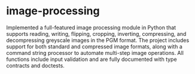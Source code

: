 # image-processing
Implemented a full-featured image processing module in Python that supports reading, writing, flipping, cropping, inverting, compressing, and decompressing greyscale images in the PGM format. The project includes support for both standard and compressed image formats, along with a command string processor to automate multi-step image operations. All functions include input validation and are fully documented with type contracts and doctests.
